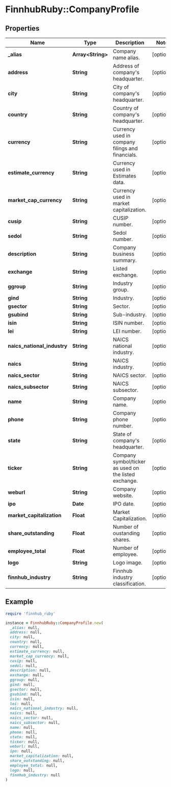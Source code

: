 # FinnhubRuby::CompanyProfile

## Properties

| Name | Type | Description | Notes |
| ---- | ---- | ----------- | ----- |
| **_alias** | **Array&lt;String&gt;** | Company name alias. | [optional] |
| **address** | **String** | Address of company&#39;s headquarter. | [optional] |
| **city** | **String** | City of company&#39;s headquarter. | [optional] |
| **country** | **String** | Country of company&#39;s headquarter. | [optional] |
| **currency** | **String** | Currency used in company filings and financials. | [optional] |
| **estimate_currency** | **String** | Currency used in Estimates data. | [optional] |
| **market_cap_currency** | **String** | Currency used in market capitalization. | [optional] |
| **cusip** | **String** | CUSIP number. | [optional] |
| **sedol** | **String** | Sedol number. | [optional] |
| **description** | **String** | Company business summary. | [optional] |
| **exchange** | **String** | Listed exchange. | [optional] |
| **ggroup** | **String** | Industry group. | [optional] |
| **gind** | **String** | Industry. | [optional] |
| **gsector** | **String** | Sector. | [optional] |
| **gsubind** | **String** | Sub-industry. | [optional] |
| **isin** | **String** | ISIN number. | [optional] |
| **lei** | **String** | LEI number. | [optional] |
| **naics_national_industry** | **String** | NAICS national industry. | [optional] |
| **naics** | **String** | NAICS industry. | [optional] |
| **naics_sector** | **String** | NAICS sector. | [optional] |
| **naics_subsector** | **String** | NAICS subsector. | [optional] |
| **name** | **String** | Company name. | [optional] |
| **phone** | **String** | Company phone number. | [optional] |
| **state** | **String** | State of company&#39;s headquarter. | [optional] |
| **ticker** | **String** | Company symbol/ticker as used on the listed exchange. | [optional] |
| **weburl** | **String** | Company website. | [optional] |
| **ipo** | **Date** | IPO date. | [optional] |
| **market_capitalization** | **Float** | Market Capitalization. | [optional] |
| **share_outstanding** | **Float** | Number of oustanding shares. | [optional] |
| **employee_total** | **Float** | Number of employee. | [optional] |
| **logo** | **String** | Logo image. | [optional] |
| **finnhub_industry** | **String** | Finnhub industry classification. | [optional] |

## Example

```ruby
require 'finnhub_ruby'

instance = FinnhubRuby::CompanyProfile.new(
  _alias: null,
  address: null,
  city: null,
  country: null,
  currency: null,
  estimate_currency: null,
  market_cap_currency: null,
  cusip: null,
  sedol: null,
  description: null,
  exchange: null,
  ggroup: null,
  gind: null,
  gsector: null,
  gsubind: null,
  isin: null,
  lei: null,
  naics_national_industry: null,
  naics: null,
  naics_sector: null,
  naics_subsector: null,
  name: null,
  phone: null,
  state: null,
  ticker: null,
  weburl: null,
  ipo: null,
  market_capitalization: null,
  share_outstanding: null,
  employee_total: null,
  logo: null,
  finnhub_industry: null
)
```

